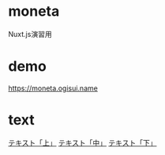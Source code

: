 # moneta
Nuxt.js演習用

# demo
https://moneta.ogisui.name

# text
[テキスト「上」](https://hackmd.io/@gJYLoEk3SIy6W6KbXarreg/HyfPl_m4B)
[テキスト「中」](https://hackmd.io/@gJYLoEk3SIy6W6KbXarreg/HkIScumVr)
[テキスト「下」](https://hackmd.io/@gJYLoEk3SIy6W6KbXarreg/HJPeK6jVS)
